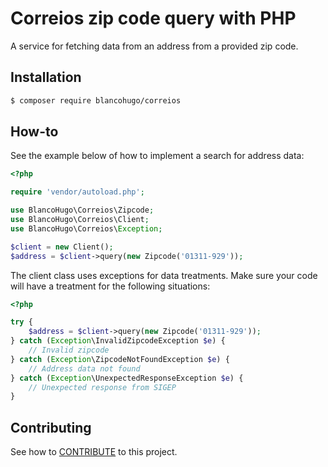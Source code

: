 # Correios zip code query with PHP

A service for fetching data from an address from a provided zip code.

## Installation

``` bash
$ composer require blancohugo/correios
```

## How-to

See the example below of how to implement a search for address data:

``` php
<?php

require 'vendor/autoload.php';

use BlancoHugo\Correios\Zipcode;
use BlancoHugo\Correios\Client;
use BlancoHugo\Correios\Exception;

$client = new Client();
$address = $client->query(new Zipcode('01311-929'));

```

The client class uses exceptions for data treatments. Make sure your code will have a treatment for the following situations:

``` php
<?php

try {
    $address = $client->query(new Zipcode('01311-929'));
} catch (Exception\InvalidZipcodeException $e) {
    // Invalid zipcode
} catch (Exception\ZipcodeNotFoundException $e) {
    // Address data not found
} catch (Exception\UnexpectedResponseException $e) {
    // Unexpected response from SIGEP
}

```

## Contributing

See how to [CONTRIBUTE](https://github.com/blancohugo/correios/blob/master/CONTRIBUTING.md) to this project.